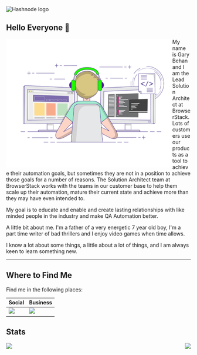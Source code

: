 <picture>
  <source media="(prefers-color-scheme: dark)" srcset="https://i.imgur.com/K6lQ71g.png">
  <img alt="Hashnode logo" src="https://i.imgur.com/ylBzP5K.png" width="1000" height="200">
</picture>

## Hello Everyone 👋
<img align="left" width="400" height="350" style="width: 90%;" src="https://raw.githubusercontent.com/devSouvik/devSouvik/master/gif3.gif">

My name is Gary Behan and I am the Lead Solution Architect at BrowserStack. Lots of customers use our products as a tool to achieve their automation goals, but sometimes they are not in a position to achieve those goals for a number of reasons. The Solution Architect team at BrowserStack works with the teams in our customer base to help them scale up their automation, mature their current state and achieve more than they may have even intended to.

My goal is to educate and enable and create lasting relationships with like minded people in the industry and make QA Automation better.

A little bit about me. I'm a father of a very energetic 7 year old boy, I'm a part time writer of bad thrillers and I enjoy video games when time allows.

I know a lot about some things, a little about a lot of things, and I am always keen to learn something new. 

---

## Where to Find Me 

Find me in the following places:

| Social  | Business |
| ------------- | ------------- |
| <a href="https://www.discord.com/users/1085155718115643402"><img src="https://img.shields.io/badge/Discord-%235865F2.svg?style=for-the-badge&logo=discord&logoColor=white"></img></a>  | <a href="https://www.linkedin.com/in/gbehan/"><img src="https://img.shields.io/badge/linkedin-%230077B5.svg?style=for-the-badge&logo=linkedin&logoColor=white"></img></a>  |

## Stats

<p float="left">
  <a href="https://github.com/garyb-bs/garyb-bs">
    <img align="left" src="https://github-readme-stats.vercel.app/api?username=garyb-bs&show_icons=true&theme=tokyonight" />
  </a>
  
  <a href="https://github.com/garyb-bs/garyb-bs">
    <img align="right" src="https://github-readme-stats.vercel.app/api/top-langs/?username=garyb-bs&layout=compact&theme=tokyonight" />
  </a>
</p>


<!---
garyb-bs/garyb-bs is a ✨ special ✨ repository because its `README.md` (this file) appears on your GitHub profile.
You can click the Preview link to take a look at your changes.
--->
